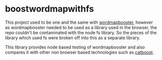 # boostwordmapwithfs
This project used to be one and the same with [wordmapbooster](https://github.com/JEdward7777/wordmapbooster), however as wordmapbooster needed to be used as a library used in the browser, the repo couldn't be contaminated with the node fs library.  So the pieces of the library which used fs were broken off into this as a separate library.

This library provides node based testing of wordmapbooster and also compares it with other non browser based technologies such as [catboost](https://catboost.ai/).